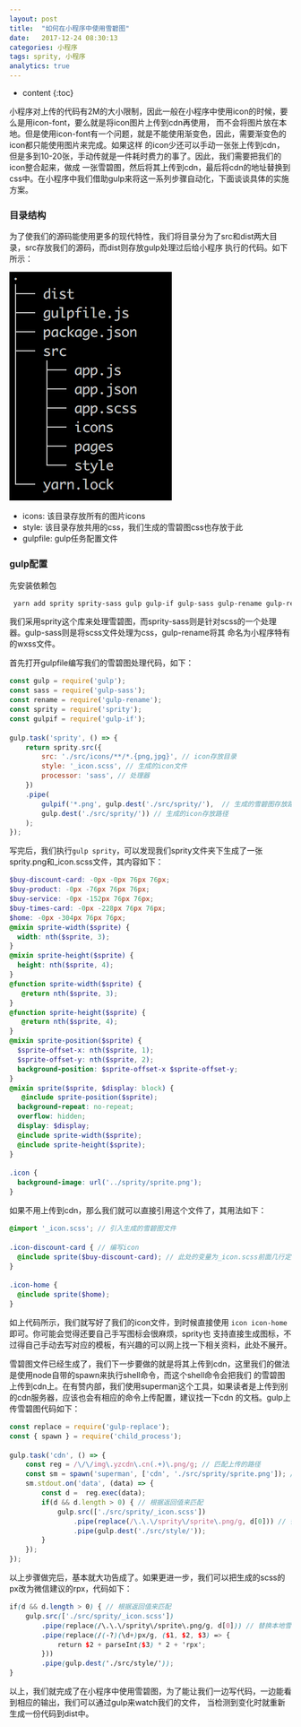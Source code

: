 ```yaml
---
layout: post
title:  "如何在小程序中使用雪碧图"
date:   2017-12-24 08:30:13
categories: 小程序
tags: sprity, 小程序
analytics: true
---
```


* content
{:toc}

小程序对上传的代码有2M的大小限制，因此一般在小程序中使用icon的时候，要么是用icon-font，要么就是将icon图片上传到cdn再使用，
而不会将图片放在本地。但是使用icon-font有一个问题，就是不能使用渐变色，因此，需要渐变色的icon都只能使用图片来完成。如果这样
的icon少还可以手动一张张上传到cdn，但是多到10-20张，手动传就是一件耗时费力的事了。因此，我们需要把我们的icon整合起来，做成
一张雪碧图，然后将其上传到cdn，最后将cdn的地址替换到css中。在小程序中我们借助gulp来将这一系列步骤自动化，下面谈谈具体的实施方案。

### 目录结构

为了使我们的源码能使用更多的现代特性，我们将目录分为了src和dist两大目录，src存放我们的源码，而dist则存放gulp处理过后给小程序
执行的代码。如下所示：

![dir](/img/sprity/dir.png)

*  icons: 该目录存放所有的图片icons
*  style: 该目录存放共用的css，我们生成的雪碧图css也存放于此
*  gulpfile: gulp任务配置文件

### gulp配置

先安装依赖包

```bash
 yarn add sprity sprity-sass gulp gulp-if gulp-sass gulp-rename gulp-replace -D
```

我们采用sprity这个库来处理雪碧图，而sprity-sass则是针对scss的一个处理器。gulp-sass则是将scss文件处理为css，gulp-rename将其
命名为小程序特有的wxss文件。

首先打开gulpfile编写我们的雪碧图处理代码，如下：
```javascript
const gulp = require('gulp');
const sass = require('gulp-sass');
const rename = require('gulp-rename');
const sprity = require('sprity');
const gulpif = require('gulp-if');

gulp.task('sprity', () => {
    return sprity.src({
        src: './src/icons/**/*.{png,jpg}', // icon存放目录
        style: '_icon.scss', // 生成的icon文件
        processor: 'sass', // 处理器
    })
    .pipe(
        gulpif('*.png', gulp.dest('./src/sprity/'),  // 生成的雪碧图存放路径
        gulp.dest('./src/sprity/')) // 生成的icon存放路径
    );
});
```
写完后，我们执行```gulp sprity```，可以发现我们sprity文件夹下生成了一张sprity.png和_icon.scss文件，其内容如下：

```scss
$buy-discount-card: -0px -0px 76px 76px;
$buy-product: -0px -76px 76px 76px;
$buy-service: -0px -152px 76px 76px;
$buy-times-card: -0px -228px 76px 76px;
$home: -0px -304px 76px 76px;
@mixin sprite-width($sprite) {
  width: nth($sprite, 3);
}
@mixin sprite-height($sprite) {
  height: nth($sprite, 4);
}
@function sprite-width($sprite) {
   @return nth($sprite, 3);
}
@function sprite-height($sprite) {
   @return nth($sprite, 4);
}
@mixin sprite-position($sprite) {
  $sprite-offset-x: nth($sprite, 1);
  $sprite-offset-y: nth($sprite, 2);
  background-position: $sprite-offset-x $sprite-offset-y;
}
@mixin sprite($sprite, $display: block) {
   @include sprite-position($sprite);
  background-repeat: no-repeat;
  overflow: hidden;
  display: $display;
  @include sprite-width($sprite);
  @include sprite-height($sprite);
}

.icon {
  background-image: url('../sprity/sprite.png');
}
```

如果不用上传到cdn，那么我们就可以直接引用这个文件了，其用法如下：

```scss
@import '_icon.scss'; // 引入生成的雪碧图文件
 
.icon-discount-card { // 编写icon
  @include sprite($buy-discount-card); // 此处的变量为_icon.scss前面几行定义的变量，这些变量的名称都是根据icon文件名来生成
}

.icon-home {
  @include sprite($home);
}
```

如上代码所示，我们就写好了我们的icon文件，到时候直接使用 ```icon icon-home```即可。你可能会觉得还要自己手写图标会很麻烦，sprity也
支持直接生成图标，不过得自己手动去写对应的模板，有兴趣的可以网上找一下相关资料，此处不展开。

雪碧图文件已经生成了，我们下一步要做的就是将其上传到cdn，这里我们的做法是使用node自带的spawn来执行shell命令，而这个shell命令会把我们
的雪碧图上传到cdn上。在有赞内部，我们使用superman这个工具，如果读者是上传到别的cdn服务器，应该也会有相应的命令上传配置，建议找一下cdn
的文档。gulp上传雪碧图代码如下：

```javascript
const replace = require('gulp-replace');
const { spawn } = require('child_process');

gulp.task('cdn', () => {
    const reg = /\/\/img\.yzcdn\.cn(.+)\.png/g; // 匹配上传的路径
    const sm = spawn('superman', ['cdn', './src/sprity/sprite.png']); // 执行上传命令
    sm.stdout.on('data', (data) => {
        const d =  reg.exec(data);
        if(d && d.length > 0) { // 根据返回值来匹配
            gulp.src(['./src/sprity/_icon.scss'])
                .pipe(replace(/\.\.\/sprity\/sprite\.png/g, d[0])) // 替换本地雪碧图
                .pipe(gulp.dest('./src/style/'));
        }
    });
});
```

以上步骤做完后，基本就大功告成了。如果更进一步，我们可以把生成的scss的px改为微信建议的rpx，代码如下：

```scss
if(d && d.length > 0) { // 根据返回值来匹配
    gulp.src(['./src/sprity/_icon.scss'])
        .pipe(replace(/\.\.\/sprity\/sprite\.png/g, d[0])) // 替换本地雪碧图
        .pipe(replace(/(-?)(\d+)px/g, ($1, $2, $3) => {
            return $2 + parseInt($3) * 2 + 'rpx';
        }))
        .pipe(gulp.dest('./src/style/'));
}
```

以上，我们就完成了在小程序中使用雪碧图，为了能让我们一边写代码，一边能看到相应的输出，我们可以通过gulp来watch我们的文件，
当检测到变化时就重新生成一份代码到dist中。
